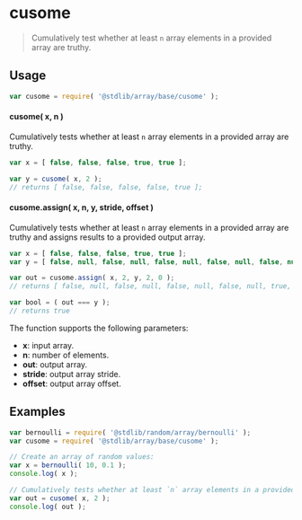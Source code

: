 <!--

@license Apache-2.0

Copyright (c) 2024 The Stdlib Authors.

Licensed under the Apache License, Version 2.0 (the "License");
you may not use this file except in compliance with the License.
You may obtain a copy of the License at

   http://www.apache.org/licenses/LICENSE-2.0

Unless required by applicable law or agreed to in writing, software
distributed under the License is distributed on an "AS IS" BASIS,
WITHOUT WARRANTIES OR CONDITIONS OF ANY KIND, either express or implied.
See the License for the specific language governing permissions and
limitations under the License.

-->

# cusome

> Cumulatively test whether at least `n` array elements in a provided array are truthy.

<section class="usage">

## Usage

```javascript
var cusome = require( '@stdlib/array/base/cusome' );
```

#### cusome( x, n )

Cumulatively tests whether at least `n` array elements in a provided array are truthy.

```javascript
var x = [ false, false, false, true, true ];

var y = cusome( x, 2 );
// returns [ false, false, false, false, true ];
```

#### cusome.assign( x, n, y, stride, offset )

Cumulatively tests whether at least `n` array elements in a provided array are truthy and assigns results to a provided output array.

```javascript
var x = [ false, false, false, true, true ];
var y = [ false, null, false, null, false, null, false, null, false, null ];

var out = cusome.assign( x, 2, y, 2, 0 );
// returns [ false, null, false, null, false, null, false, null, true, null ]

var bool = ( out === y );
// returns true
```

The function supports the following parameters:

-   **x**: input array.
-   **n**: number of elements.
-   **out**: output array.
-   **stride**: output array stride.
-   **offset**: output array offset.

</section>

<!-- /.usage -->

<section class="notes">

</section>

<!-- /.notes -->

<section class="examples">

## Examples

<!-- eslint no-undef: "error" -->

```javascript
var bernoulli = require( '@stdlib/random/array/bernoulli' );
var cusome = require( '@stdlib/array/base/cusome' );

// Create an array of random values:
var x = bernoulli( 10, 0.1 );
console.log( x );

// Cumulatively tests whether at least `n` array elements in a provided array are truthy:
var out = cusome( x, 2 );
console.log( out );
```

</section>

<!-- /.examples -->

<!-- Section for related `stdlib` packages. Do not manually edit this section, as it is automatically populated. -->

<section class="related">

</section>

<!-- /.related -->

<!-- Section for all links. Make sure to keep an empty line after the `section` element and another before the `/section` close. -->

<section class="links">

</section>

<!-- /.links -->
